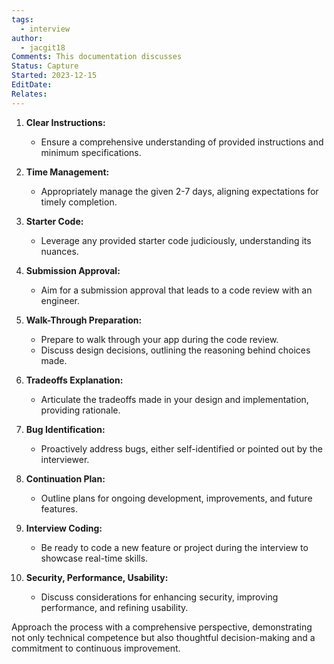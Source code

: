 ```yaml
---
tags:
  - interview
author:
  - jacgit18
Comments: This documentation discusses
Status: Capture
Started: 2023-12-15
EditDate: 
Relates:
---
```

1. **Clear Instructions:**
   - Ensure a comprehensive understanding of provided instructions and minimum specifications.

2. **Time Management:**
   - Appropriately manage the given 2-7 days, aligning expectations for timely completion.

3. **Starter Code:**
   - Leverage any provided starter code judiciously, understanding its nuances.

4. **Submission Approval:**
   - Aim for a submission approval that leads to a code review with an engineer.

5. **Walk-Through Preparation:**
   - Prepare to walk through your app during the code review.
   - Discuss design decisions, outlining the reasoning behind choices made.

6. **Tradeoffs Explanation:**
   - Articulate the tradeoffs made in your design and implementation, providing rationale.

7. **Bug Identification:**
   - Proactively address bugs, either self-identified or pointed out by the interviewer.

8. **Continuation Plan:**
   - Outline plans for ongoing development, improvements, and future features.

9. **Interview Coding:**
   - Be ready to code a new feature or project during the interview to showcase real-time skills.

10. **Security, Performance, Usability:**
    - Discuss considerations for enhancing security, improving performance, and refining usability.

Approach the process with a comprehensive perspective, demonstrating not only technical competence but also thoughtful decision-making and a commitment to continuous improvement.